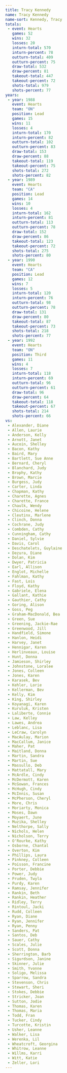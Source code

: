 ```yaml
---
title: Tracy Kennedy
name: Tracy Kennedy
name-sort: Kennedy, Tracy
totals:
 - event: Hearts
   games: 52
   wins: 32
   losses: 20
   inturn-total: 570
   inturn-percent: 78
   outturn-total: 409
   outturn-percent: 75
   draw-total: 532
   draw-percent: 81
   takeout-total: 447
   takeout-percent: 72
   shots-total: 979
   shots-percent: 77
years:
 - year: 1988
   event: Hearts
   team: "ON"
   position: Lead
   games: 15
   wins: 11
   losses: 4
   inturn-total: 170
   inturn-percent: 82
   outturn-total: 102
   outturn-percent: 83
   draw-total: 153
   draw-percent: 88
   takeout-total: 119
   takeout-percent: 75
   shots-total: 272
   shots-percent: 82
 - year: 1989
   event: Hearts
   team: "CA"
   position: Lead
   games: 14
   wins: 10
   losses: 4
   inturn-total: 162
   inturn-percent: 81
   outturn-total: 113
   outturn-percent: 78
   draw-total: 152
   draw-percent: 86
   takeout-total: 123
   takeout-percent: 72
   shots-total: 275
   shots-percent: 80
 - year: 1990
   event: Hearts
   team: "CA"
   position: Lead
   games: 12
   wins: 7
   losses: 5
   inturn-total: 120
   inturn-percent: 76
   outturn-total: 98
   outturn-percent: 78
   draw-total: 131
   draw-percent: 80
   takeout-total: 87
   takeout-percent: 73
   shots-total: 218
   shots-percent: 77
 - year: 1992
   event: Hearts
   team: "ON"
   position: Third
   games: 11
   wins: 4
   losses: 7
   inturn-total: 118
   inturn-percent: 69
   outturn-total: 96
   outturn-percent: 61
   draw-total: 96
   draw-percent: 64
   takeout-total: 118
   takeout-percent: 67
   shots-total: 214
   shots-percent: 66
vs:
 - Alexander, Diane
 - Allen, Laurie
 - Anderson, Kelly
 - Arnott, Janet
 - Aucoin, Shelley
 - Bacon, Kathy
 - Baird, Mary
 - Bartlett, Sue Anne
 - Bernard, Cheryl
 - Blanchard, Judy
 - Brophy, Kathy
 - Brown, Marcie
 - Burgess, Judy
 - Carter, Linda
 - Chapman, Kathy
 - Charette, Agnes
 - Charette, France
 - Chaulk, Wendy
 - Chicoine, Helene
 - Cleutinx, Marlene
 - Clinch, Donna
 - Cochrane, Judy
 - Combden, Cathy
 - Cunningham, Cathy
 - Daniel, Sylvie
 - Davis, Carol
 - Deschatelets, Guylaine
 - Dezura, Diane
 - Dolan, Kim
 - Dwyer, Patricia
 - Earl, Allison
 - Englot, Michelle
 - Fahlman, Kathy
 - Fast, Lois
 - Floyd, Kathy
 - Gabriele, Elena
 - Gallant, Kathie
 - Gauthier, Cathy
 - Goring, Alison
 - Goss, Peg
 - Graham-MacDonald, Bea
 - Green, Sue
 - Greening, Jackie-Rae
 - Greenwood, Jill
 - Handfield, Simone
 - Hanlon, Heidi
 - Harvey, Janet
 - Hennigar, Karen
 - Herlinveaux, Louise
 - Hunt, Donna
 - Jamieson, Shirley
 - Johnstone, Loralee
 - Jones, Colleen
 - Jones, Karen
 - Karasek, Bev
 - Kehler, Lorie
 - Kellerman, Bev
 - Kelly, Kim
 - King, Shirley
 - Koyanagi, Karen
 - Kuruluk, Kristen
 - Laliberte, Connie
 - Law, Kelley
 - Lawes, Andrea
 - Leblanc, Lisa
 - LeCraw, Carolyn
 - MacAulay, Marion
 - MacCallum, Janice
 - Maher, Pat
 - Maitland, Donna
 - Martin, Sandra
 - Martin, Sue
 - Massullo, Deb
 - Mattatall, Mary
 - McArdle, Cindy
 - McDermott, Karen
 - McGowan, Frances
 - McHugh, Cindy
 - McInnis, Susan
 - McPherson, Cheryl
 - More, Chris
 - Moriarty, Monica
 - Moses, Dawn
 - Moyaert, June
 - Muzika, Shelley
 - Nelthorpe, Sally
 - Nichols, Helen
 - Nicholson, Terry
 - O'Rourke, Kathy
 - Osborne, Chantal
 - Overton, Kim
 - Phillips, Laura
 - Pinkney, Colleen
 - Poisson, Francine
 - Porter, Debbie
 - Power, Judy
 - Pruden, Twyla
 - Purdy, Karen
 - Ramsay, Jennifer
 - Rankin, Beth
 - Rankin, Heather
 - Ridley, Terry
 - Rintoul, Jacki
 - Rudd, Colleen
 - Ryan, Diane
 - Ryan, Jennifer
 - Ryan, Penny
 - Sanders, Pat
 - Santos, Deb
 - Sauer, Cathy
 - Scales, Julie
 - Scott, Donna
 - Sherrington, Barb
 - Sigurdson, Janine
 - Skinner, Julie
 - Smith, Yvonne
 - Soligo, Melissa
 - Sparrow, Sandra
 - Stevenson, Chris
 - Stewart, Sheri
 - Stokes, Debbie
 - Stricker, Joan
 - Sutton, Jodie
 - Thomas, Karen
 - Thomas, Maria
 - Todd, Fran
 - Tucker, Cindy
 - Turcotte, Kristin
 - Usher, Leanne
 - Walker, Lisa
 - Werenka, Lil
 - Wheatcroft, Georgina
 - Whitrow, Leanne
 - Willms, Karri
 - Witt, Katie
 - Zeller, Lori
---
```

